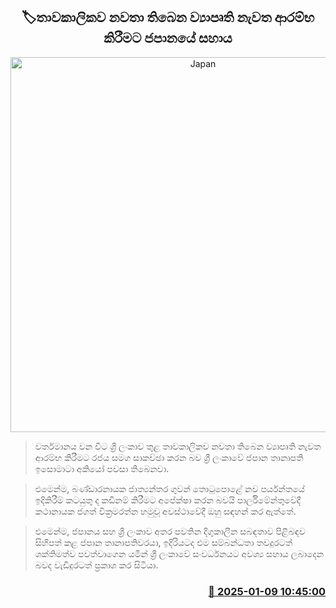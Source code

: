 <p align='center'><b><h2 align='center' title='Japan's Support to Restart Temporarily Suspended Projects'>🏷තාවකාලිකව නවතා තිබෙන ව්‍යාපෘති නැවත ආරම්භ කිරීමට ජපානයේ සහාය</h2></b></p>
<p align='center'><img src='https://helakuru.sgp1.cdn.digitaloceanspaces.com/esana/images/lib/japan-parliment-tt.jpg' width='600' alt='Japan's Support to Restart Temporarily Suspended Projects'></p>

> වර්තමානය වන විට ශ්‍රී ලංකාව තුළ තාවකාලිකව නවතා තිබෙන ව්‍යාපෘති නැවත ආරම්භ කිරීමට රජය සමග සාකච්ඡා කරන බව ශ්‍රී ලංකාවේ ජපාන තානාපති ඉසොමාටා අකියෝ පවසා තිබෙනවා.

> එමෙන්ම, බණ්ඩාරනායක ජාත්‍යන්තර ගුවන් ​තොටුපොළේ නව පර්යන්තයේ ඉදිකිරීම් කටයුතු ද කඩිනම් කිරීමට අපේක්ෂා කරන බවයි පාර්ලිමේන්තුවේදී කථානායක ජගත් වික්‍රමරත්න හමුවූ අවස්ථාවේදී ඔහු සඳහන් කර ඇත්තේ.

> එමෙන්ම, ජපානය සහ ශ්‍රී ලංකාව අතර පවතින දිගුකාලීන සබඳතාව පිළිබඳව සිහිපත් කළ ජපාන තානාපතිවරයා, ඉදිරියටද එම සම්බන්ධතා තවදුරටත් ශක්තිමත්ව පවත්වාගෙන යමින් ශ්‍රී ලංකාවේ සංවර්ධනයට අවශ්‍ය සහාය ලබාදෙන බවද වැඩිදුරටත් ප්‍රකාශ කර සිටියා. 



<h3 align='right'><a href='https://www.helakuru.lk/esana/p/106457/'>📅 2025-01-09 10:45:00</a></h3>
